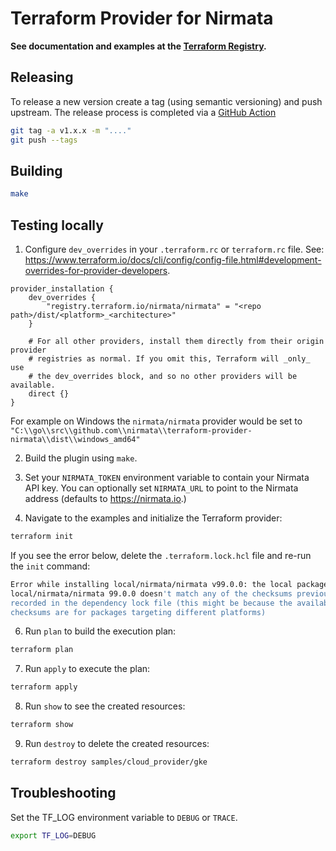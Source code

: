 # Terraform Provider for Nirmata

**See documentation and examples at the [Terraform Registry](https://registry.terraform.io/providers/nirmata/nirmata/latest).**


## Releasing

To release a new version create a tag (using semantic versioning) and push upstream. The release process is completed via a [GitHub Action](.github/workflows/release.yml)

```bash
git tag -a v1.x.x -m "...."
git push --tags
```

## Building

```bash
make
```

## Testing locally

1. Configure `dev_overrides` in your `.terraform.rc` or `terraform.rc` file. See: https://www.terraform.io/docs/cli/config/config-file.html#development-overrides-for-provider-developers.

```hcl
provider_installation {
    dev_overrides {
        "registry.terraform.io/nirmata/nirmata" = "<repo path>/dist/<platform>_<architecture>"
    }

    # For all other providers, install them directly from their origin provider
    # registries as normal. If you omit this, Terraform will _only_ use
    # the dev_overrides block, and so no other providers will be available.
    direct {}
}
```

For example on Windows the `nirmata/nirmata` provider would be set to `"C:\\go\\src\\github.com\\nirmata\\terraform-provider-nirmata\\dist\\windows_amd64"`

2. Build the plugin using `make`.

3. Set your `NIRMATA_TOKEN` environment variable to contain your Nirmata API key. You can optionally set `NIRMATA_URL` to point to the Nirmata address (defaults to https://nirmata.io.)

4. Navigate to the examples and initialize the Terraform provider:

```bash
terraform init 
```

If you see the error below, delete the `.terraform.lock.hcl` file and re-run the `init` command:

```bash
Error while installing local/nirmata/nirmata v99.0.0: the local package for
local/nirmata/nirmata 99.0.0 doesn't match any of the checksums previously
recorded in the dependency lock file (this might be because the available
checksums are for packages targeting different platforms)
```

6. Run `plan` to build the execution plan:

```bash
terraform plan
```

7. Run `apply` to execute the plan:

```bash
terraform apply
```

8. Run `show` to see the created resources:

```bash
terraform show
```

9. Run `destroy` to delete the created resources:

````bash
terraform destroy samples/cloud_provider/gke
````

## Troubleshooting

Set the TF_LOG environment variable to `DEBUG` or `TRACE`.

```bash
export TF_LOG=DEBUG
```
